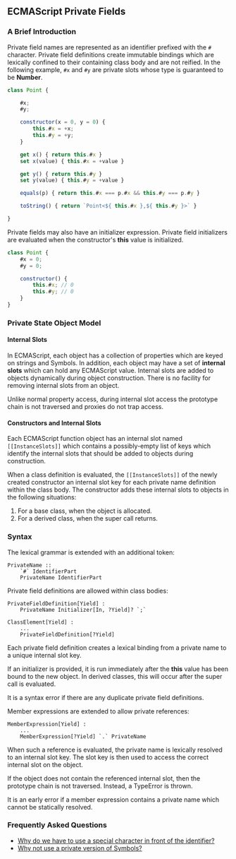 ## ECMAScript Private Fields

### A Brief Introduction

Private field names are represented as an identifier prefixed with the `#` character.  Private field definitions create immutable bindings which are lexically confined to their containing class body and are not reified.  In the following example, `#x` and `#y` are private slots whose type is guaranteed to be **Number**.

```js
class Point {

    #x;
    #y;

    constructor(x = 0, y = 0) {
        this.#x = +x;
        this.#y = +y;
    }

    get x() { return this.#x }
    set x(value) { this.#x = +value }

    get y() { return this.#y }
    set y(value) { this.#y = +value }

    equals(p) { return this.#x === p.#x && this.#y === p.#y }

    toString() { return `Point<${ this.#x },${ this.#y }>` }

}
```

Private fields may also have an initializer expression.  Private field initializers are evaluated when the constructor's **this** value is initialized.

```js
class Point {
    #x = 0;
    #y = 0;

    constructor() {
        this.#x; // 0
        this.#y; // 0
    }
}
```

### Private State Object Model

#### Internal Slots

In ECMAScript, each object has a collection of properties which are keyed on strings and Symbols.  In addition, each object may have a set of **internal slots** which can hold any ECMAScript value. Internal slots are added to objects dynamically during object construction. There is no facility for removing internal slots from an object.

Unlike normal property access, during internal slot access the prototype chain is not traversed and proxies do not trap access.

#### Constructors and Internal Slots

Each ECMAScript function object has an internal slot named `[[InstanceSlots]]` which contains a possibly-empty list of keys which identify the internal slots that should be added to objects during construction.

When a class definition is evaluated, the `[[InstanceSlots]]` of the newly created constructor an internal slot key for each private name definition within the class body.  The constructor adds these internal slots to objects in the following situations:

1. For a base class, when the object is allocated.
1. For a derived class, when the super call returns.

### Syntax

The lexical grammar is extended with an additional token:

```
PrivateName ::
    `#` IdentifierPart
    PrivateName IdentifierPart
```

Private field definitions are allowed within class bodies:

```
PrivateFieldDefinition[Yield] :
    PrivateName Initializer[In, ?Yield]? `;`

ClassElement[Yield] :
    ...
    PrivateFieldDefinition[?Yield]
```

Each private field definition creates a lexical binding from a private name to a unique internal slot key.

If an initializer is provided, it is run immediately after the **this** value has been bound to the new object.  In derived classes, this will occur after the super call is evaluated.

It is a syntax error if there are any duplicate private field definitions.

Member expressions are extended to allow private references:

```
MemberExpression[Yield] :
    ...
    MemberExpression[?Yield] `.` PrivateName
```

When such a reference is evaluated, the private name is lexically resolved to an internal slot key.  The slot key is then used to access the correct internal slot on the object.

If the object does not contain the referenced internal slot, then the prototype chain is not traversed.  Instead, a TypeError is thrown.

It is an early error if a member expression contains a private name which cannot be statically resolved.

### Frequently Asked Questions ###

- [Why do we have to use a special character in front of the identifier?](https://github.com/zenparsing/es-private-fields/issues/14)
- [Why not use a private version of Symbols?](https://github.com/zenparsing/es-abstract-refs/issues/11)
